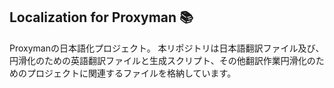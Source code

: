 ## Localization for Proxyman 📚
Proxymanの日本語化プロジェクト。
本リポジトリは日本語翻訳ファイル及び、円滑化のための英語翻訳ファイルと生成スクリプト、その他翻訳作業円滑化のためのプロジェクトに関連するファイルを格納しています。
